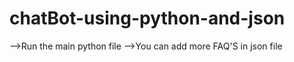 # chatBot-using-python-and-json

-->Run the main python file
-->You can add more FAQ'S in json file

